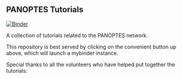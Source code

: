 PANOPTES Tutorials
------------------

[![Binder](https://mybinder.org/badge_logo.svg)](https://mybinder.org/v2/gh/wtgee/panoptes-tutorials/update-binder?urlpath=lab/tree/panoptes-utils/Welcome.ipynb)

A collection of tutorials related to the PANOPTES network.

This repository is best served by clicking on the convenient button up above, which will launch a mybinder instance.

Special thanks to all the volunteers who have helped put together the tutorials: